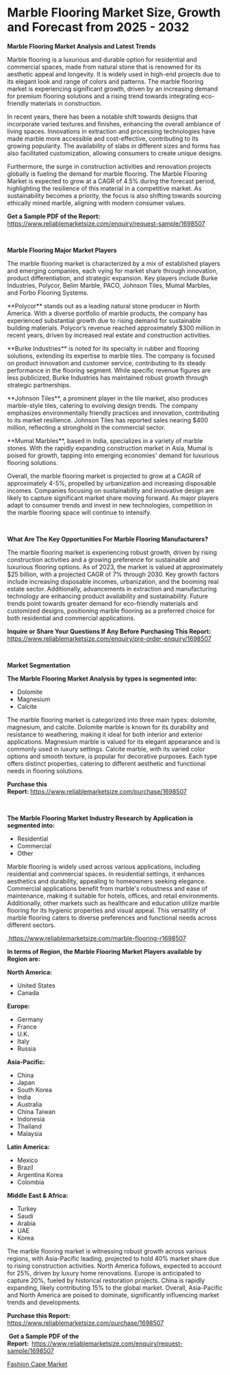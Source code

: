 <p><h1>Marble Flooring Market Size, Growth and Forecast from 2025 - 2032</h1></p><p><strong>Marble Flooring Market Analysis and Latest Trends</strong></p>
<p><p>Marble flooring is a luxurious and durable option for residential and commercial spaces, made from natural stone that is renowned for its aesthetic appeal and longevity. It is widely used in high-end projects due to its elegant look and range of colors and patterns. The marble flooring market is experiencing significant growth, driven by an increasing demand for premium flooring solutions and a rising trend towards integrating eco-friendly materials in construction. </p><p>In recent years, there has been a notable shift towards designs that incorporate varied textures and finishes, enhancing the overall ambiance of living spaces. Innovations in extraction and processing technologies have made marble more accessible and cost-effective, contributing to its growing popularity. The availability of slabs in different sizes and forms has also facilitated customization, allowing consumers to create unique designs.</p><p>Furthermore, the surge in construction activities and renovation projects globally is fueling the demand for marble flooring. The Marble Flooring Market is expected to grow at a CAGR of 4.5% during the forecast period, highlighting the resilience of this material in a competitive market. As sustainability becomes a priority, the focus is also shifting towards sourcing ethically mined marble, aligning with modern consumer values.</p></p>
<p><strong>Get a Sample PDF of the Report:&nbsp;</strong> <a href="https://www.reliablemarketsize.com/enquiry/request-sample/1698507?utm_campaign=2952&utm_medium=2&utm_source=Github&utm_content=ia&utm_term=27032025&utm_id=marble-flooring">https://www.reliablemarketsize.com/enquiry/request-sample/1698507</a></p>
<p>&nbsp;</p>
<p><strong>Marble Flooring Major Market Players</strong></p>
<p><p>The marble flooring market is characterized by a mix of established players and emerging companies, each vying for market share through innovation, product differentiation, and strategic expansion. Key players include Burke Industries, Polycor, Belim Marble, PACO, Johnson Tiles, Mumal Marbles, and Forbo Flooring Systems.</p><p>**Polycor** stands out as a leading natural stone producer in North America. With a diverse portfolio of marble products, the company has experienced substantial growth due to rising demand for sustainable building materials. Polycor’s revenue reached approximately $300 million in recent years, driven by increased real estate and construction activities.</p><p>**Burke Industries** is noted for its specialty in rubber and flooring solutions, extending its expertise to marble tiles. The company is focused on product innovation and customer service, contributing to its steady performance in the flooring segment. While specific revenue figures are less publicized, Burke Industries has maintained robust growth through strategic partnerships.</p><p>**Johnson Tiles**, a prominent player in the tile market, also produces marble-style tiles, catering to evolving design trends. The company emphasizes environmentally friendly practices and innovation, contributing to its market resilience. Johnson Tiles has reported sales nearing $400 million, reflecting a stronghold in the commercial sector.</p><p>**Mumal Marbles**, based in India, specializes in a variety of marble stones. With the rapidly expanding construction market in Asia, Mumal is poised for growth, tapping into emerging economies' demand for luxurious flooring solutions.</p><p>Overall, the marble flooring market is projected to grow at a CAGR of approximately 4-5%, propelled by urbanization and increasing disposable incomes. Companies focusing on sustainability and innovative design are likely to capture significant market share moving forward. As major players adapt to consumer trends and invest in new technologies, competition in the marble flooring space will continue to intensify.</p></p>
<p>&nbsp;</p>
<p><strong>What Are The Key Opportunities For Marble Flooring Manufacturers?</strong></p>
<p><p>The marble flooring market is experiencing robust growth, driven by rising construction activities and a growing preference for sustainable and luxurious flooring options. As of 2023, the market is valued at approximately $25 billion, with a projected CAGR of 7% through 2030. Key growth factors include increasing disposable incomes, urbanization, and the booming real estate sector. Additionally, advancements in extraction and manufacturing technology are enhancing product availability and sustainability. Future trends point towards greater demand for eco-friendly materials and customized designs, positioning marble flooring as a preferred choice for both residential and commercial applications.</p></p>
<p><strong>Inquire or Share Your Questions If Any Before Purchasing This Report:</strong> <a href="https://www.reliablemarketsize.com/enquiry/pre-order-enquiry/1698507?utm_campaign=2952&utm_medium=2&utm_source=Github&utm_content=ia&utm_term=27032025&utm_id=marble-flooring">https://www.reliablemarketsize.com/enquiry/pre-order-enquiry/1698507</a></p>
<p>&nbsp;</p>
<p><strong>Market Segmentation</strong></p>
<p><strong>The Marble Flooring Market Analysis by types is segmented into:</strong></p>
<p><ul><li>Dolomite</li><li>Magnesium</li><li>Calcite</li></ul></p>
<p><p>The marble flooring market is categorized into three main types: dolomite, magnesium, and calcite. Dolomite marble is known for its durability and resistance to weathering, making it ideal for both interior and exterior applications. Magnesium marble is valued for its elegant appearance and is commonly used in luxury settings. Calcite marble, with its varied color options and smooth texture, is popular for decorative purposes. Each type offers distinct properties, catering to different aesthetic and functional needs in flooring solutions.</p></p>
<p><strong>Purchase this Report:&nbsp;</strong><a href="https://www.reliablemarketsize.com/purchase/1698507?utm_campaign=2952&utm_medium=2&utm_source=Github&utm_content=ia&utm_term=27032025&utm_id=marble-flooring">https://www.reliablemarketsize.com/purchase/1698507</a></p>
<p>&nbsp;</p>
<p><strong>The Marble Flooring Market Industry Research by Application is segmented into:</strong></p>
<p><ul><li>Residential</li><li>Commercial</li><li>Other</li></ul></p>
<p><p>Marble flooring is widely used across various applications, including residential and commercial spaces. In residential settings, it enhances aesthetics and durability, appealing to homeowners seeking elegance. Commercial applications benefit from marble's robustness and ease of maintenance, making it suitable for hotels, offices, and retail environments. Additionally, other markets such as healthcare and education utilize marble flooring for its hygienic properties and visual appeal. This versatility of marble flooring caters to diverse preferences and functional needs across different sectors.</p></p>
<p><a href="https://www.reliablemarketsize.com/marble-flooring-r1698507?utm_campaign=2952&utm_medium=2&utm_source=Github&utm_content=ia&utm_term=27032025&utm_id=marble-flooring">&nbsp;https://www.reliablemarketsize.com/marble-flooring-r1698507</a></p>
<p><strong>In terms of Region, the Marble Flooring Market Players available by Region are:</strong></p>
<p>
    <p> <strong> North America: </strong>
        <ul>
            <li>United States</li>
            <li>Canada</li>
        </ul>
        </p> 
    <p> <strong> Europe: </strong>
        <ul>
            <li>Germany</li>
            <li>France</li>
            <li>U.K.</li>
            <li>Italy</li>
            <li>Russia</li>
        </ul>
        </p> 
    <p> <strong> Asia-Pacific: </strong>
        <ul>
            <li>China</li>
            <li>Japan</li>
            <li>South Korea</li>
            <li>India</li>
            <li>Australia</li>
            <li>China Taiwan</li>
            <li>Indonesia</li>
            <li>Thailand</li>
            <li>Malaysia</li>
        </ul>
        </p> 
    <p> <strong> Latin America: </strong>
        <ul>
            <li>Mexico</li>
            <li>Brazil</li>
            <li>Argentina Korea</li>
            <li>Colombia</li>
        </ul>
        </p> 
    <p> <strong> Middle East & Africa: </strong>
        <ul>
            <li>Turkey</li>
            <li>Saudi</li>
            <li>Arabia</li>
            <li>UAE</li>
            <li>Korea</li>
        </ul>
    </p>
    </p>
<p><p>The marble flooring market is witnessing robust growth across various regions, with Asia-Pacific leading, projected to hold 40% market share due to rising construction activities. North America follows, expected to account for 25%, driven by luxury home renovations. Europe is anticipated to capture 20%, fueled by historical restoration projects. China is rapidly expanding, likely contributing 15% to the global market. Overall, Asia-Pacific and North America are poised to dominate, significantly influencing market trends and developments.</p></p>
<p><strong>Purchase this Report: </strong><a href="https://www.reliablemarketsize.com/purchase/1698507?utm_campaign=2952&utm_medium=2&utm_source=Github&utm_content=ia&utm_term=27032025&utm_id=marble-flooring">https://www.reliablemarketsize.com/purchase/1698507</a></p>
<p>&nbsp;<strong>Get a Sample PDF of the Report:&nbsp;&nbsp;</strong><a href="https://www.reliablemarketsize.com/enquiry/request-sample/1698507?utm_campaign=2952&utm_medium=2&utm_source=Github&utm_content=ia&utm_term=27032025&utm_id=marble-flooring">https://www.reliablemarketsize.com/enquiry/request-sample/1698507</a></p>
<p><strong></strong></p>
<p><p><a href="https://github.com/kaqiewan/Market-Research-Report-List-1/blob/main/fashion-cape-market.md?utm_campaign=2952&utm_medium=2&utm_source=Github&utm_content=ia&utm_term=27032025&utm_id=marble-flooring">Fashion Cape Market</a></p></p>